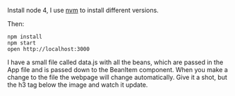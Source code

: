Install node 4, I use [nvm](https://github.com/creationix/nvm) to install different versions.

Then: 

```
npm install
npm start
open http://localhost:3000
```

I have a small file called data.js with all the beans, which are passed in the App file and is passed down to the BeanItem component. When you make a change to the file the webpage will change automatically. Give it a shot, but the h3 tag below the image and watch it update.



